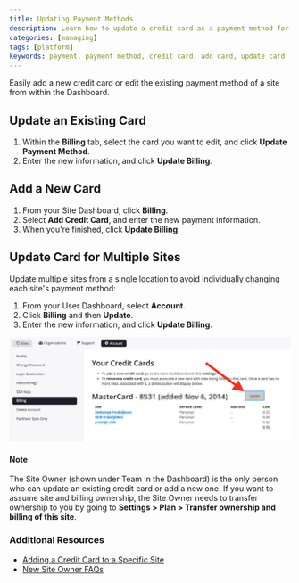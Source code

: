 ```yaml
---
title: Updating Payment Methods
description: Learn how to update a credit card as a payment method for your Pantheon Drupal or WordPress site.
categories: [managing]
tags: [platform]
keywords: payment, payment method, credit card, add card, update card
---
```

Easily add a new credit card or edit the existing payment method of a site from within the Dashboard.

## Update an Existing Card

1. Within the **Billing** tab, select the card you want to edit, and click **Update Payment Method**.
2. Enter the new information, and click **Update Billing**.

## Add a New Card

1. From your Site Dashboard, click  **Billing**.
2. Select **Add Credit Card**, and enter the new payment information.
3. When you're finished, click **Update Billing**.

## Update Card for Multiple Sites
Update multiple sites from a single location to avoid individually changing each site's payment method:

1. From your User Dashboard, select **Account**.
2. Click **Billing** and then **Update**.
3. Enter the new information, and click **Update Billing**.

![Update payment for multiple sites](/source/docs/assets/images/billing_update.jpg)

<div class="alert alert-info" role="alert">
<h4>Note</h4>
The Site Owner (shown under Team in the Dashboard) is the only person who can update an existing credit card or add a new one. If you want to assume site and billing ownership, the Site Owner needs to transfer ownership to you by going to <strong>Settings > Plan > Transfer ownership and billing of this site</strong>.</div>

### Additional Resources

- [Adding a Credit Card to a Specific Site](/docs/site-payments#select-a-plan-and-add-a-credit-card)
- [New Site Owner FAQs](/docs/site-owner-faq)
